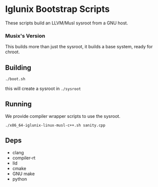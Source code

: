 # Iglunix Bootstrap Scripts
These scripts build an LLVM/Musl sysroot from a GNU host.
### Musix's Version
This builds more than just the sysroot, it builds a base system, ready for chroot.

## Building

```sh
./boot.sh 
```

this will create a sysroot in `./sysroot`

## Running
We provide compiler wrapper scripts to use the
sysroot.

```
./x86_64-iglunix-linux-musl-c++.sh sanity.cpp
```

## Deps
 - clang
 - compiler-rt
 - lld
 - cmake
 - GNU make
 - python
